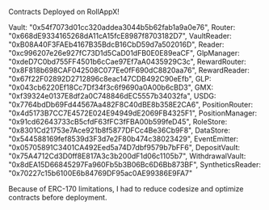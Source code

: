 Contracts Deployed on RollAppX!

Vault: "0x54f7073d01cc320addea3044b5b62fab1a9a0e76",
Router: "0x668dE9334165268dA11cA15fcE8987f8703182D7",
VaultReader: "0xB08A40F3FAEb4167B35BdcB16CbD59d7a502016D",
Reader: "0xc996207e26e927fC73D1d5CaD01dFB0E0E89eaCF",
GlpManager: "0xdeD7C0bd755FF4501b6cCae97Ef7aA0435929C3c",
RewardRouter: "0x8F818b698CAF042508C077Ee0fF690dC8820aa76",
RewardReader: "0x67f22F02892D2712896c8eac147CDB492C90eEfb",
GLP: "0x043cb6220Ef18Cc7Df34f3c6f9690a0A00b6cBD3",
GMX: "0xf39324e0137E8df2a0C748846dEC5557b34032fa",
USDG: "0x7764bdDb69Fd44567Aa482F8C40dBE8b358E2CA6",
PositionRouter: "0x4d5173B7CC7E4572E024E94949dE2069FB4325F1",
PositionManager: "0x91cd62643733cB5cfdF63fFC3fFBA00b599feD45",
RoleStore: "0x8301Cd21753e7Ace921b8f5877DFCc4Be36Cb9F8",
DataStore: "0x544588169fef8539d3F3d7e2F80b474c38023429",
EventEmitter: "0x05705891C3401CA492Eed5a74D7dbf9579b7bFF6",
DepositVault: "0x75A4712Cd3D0ff8E817A3c3b200dF1d06c1105b7",
WithdrawalVault: "0x8dEA15D66845297Fa960Fb5b3B06Bc6D6Bb873BF",
SyntheticsReader: "0x70227c15b6100E6b84769DF95ac0AE99386E9FA7"

Because of ERC-170 limitations, I had to reduce codesize and optimize contracts before deployment.
